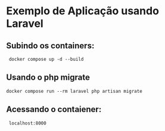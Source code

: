 # Exemplo de Aplicação usando Laravel 


## Subindo os containers:
``` docker compose up -d --build```
## Usando o php migrate
```docker compose run --rm laravel php artisan migrate```

## Acessando o contaiener:
``` localhost:8000```